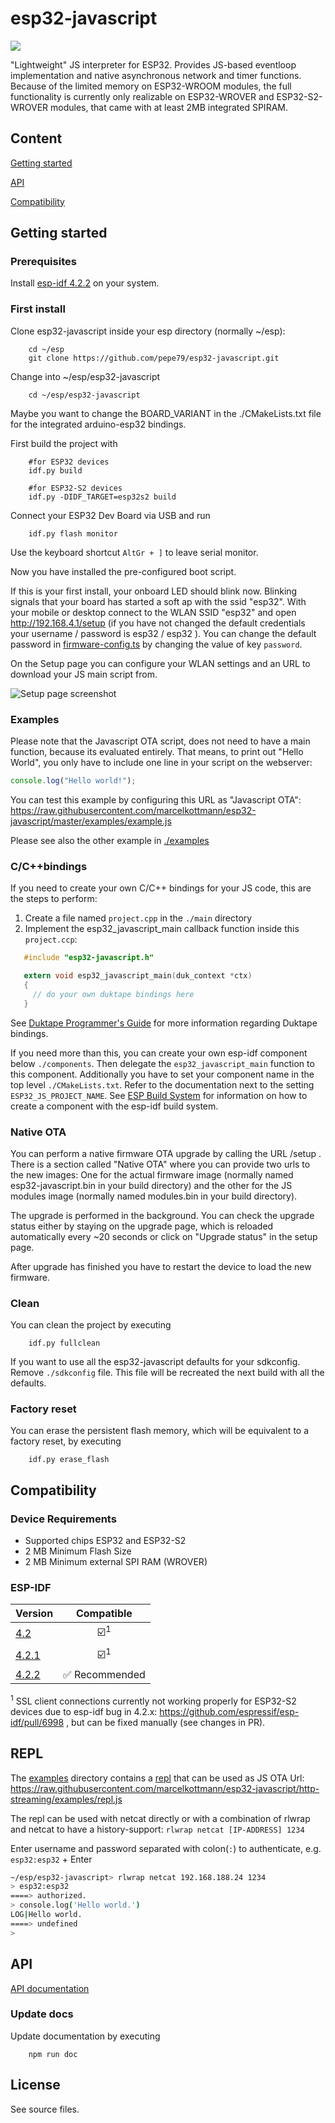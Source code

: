 # esp32-javascript

![](https://github.com/marcelkottmann/esp32-javascript/workflows/Build/badge.svg)

"Lightweight" JS interpreter for ESP32. Provides JS-based eventloop implementation
and native asynchronous network and timer functions.
Because of the limited memory on ESP32-WROOM modules, the full functionality is currently only realizable on ESP32-WROVER and ESP32-S2-WROVER modules, that came with at least 2MB integrated SPIRAM.

## Content

[Getting started](#getting-started)

[API](#api)

[Compatibility](#compatibility)

## Getting started

### Prerequisites

Install [esp-idf 4.2.2](https://docs.espressif.com/projects/esp-idf/en/release-v4.2/esp32/get-started/index.html) on your system.

### First install

Clone esp32-javascript inside your esp directory (normally ~/esp):

```shell
    cd ~/esp
    git clone https://github.com/pepe79/esp32-javascript.git
```

Change into ~/esp/esp32-javascript

```shell
    cd ~/esp/esp32-javascript
```

Maybe you want to change the BOARD_VARIANT in the ./CMakeLists.txt file 
for the integrated arduino-esp32 bindings.

First build the project with

```shell
    #for ESP32 devices
    idf.py build

    #for ESP32-S2 devices
    idf.py -DIDF_TARGET=esp32s2 build
```

Connect your ESP32 Dev Board via USB and run

```shell
    idf.py flash monitor
```

Use the keyboard shortcut `AltGr + ]` to leave serial monitor.

Now you have installed the pre-configured boot script.

If this is your first install, your onboard LED should blink now. Blinking signals that your board has started a soft ap with the ssid "esp32". With your mobile or desktop connect to the WLAN SSID "esp32" and open http://192.168.4.1/setup (if you have not changed the default credentials your username / password is esp32 / esp32 ). You can change the default password in
[firmware-config.ts](./components/esp32-javascript/modules/esp32-javascript/firmware-config.ts) by changing the value of key `password`.

On the Setup page you can configure your WLAN settings and an URL to download your JS main script from.

![Setup page screenshot](setup.png)
### Examples

Please note that the Javascript OTA script, does not need to have a main function, because its evaluated entirely.
That means, to print out "Hello World", you only have to include one line in your script on the webserver:

```js
console.log("Hello world!");
```

You can test this example by configuring this URL as "Javascript OTA":
https://raw.githubusercontent.com/marcelkottmann/esp32-javascript/master/examples/example.js

Please see also the other example in  [./examples](./examples)

### C/C++bindings

If you need to create your own C/C++ bindings for your JS code, this are the steps to perform:

1. Create a file named `project.cpp` in the `./main` directory
2. Implement the esp32_javascript_main callback function inside this `project.ccp`:

```c
   #include "esp32-javascript.h"

   extern void esp32_javascript_main(duk_context *ctx)
   {
     // do your own duktape bindings here
   }
```

See [Duktape Programmer's Guide](https://duktape.org/guide.html) for more information regarding Duktape bindings.

If you need more than this, you can create your own esp-idf component below `./components`. Then delegate the `esp32_javascript_main` function to this component.
Additionally you have to set your component name in the top level `./CMakeLists.txt`. Refer to the documentation next to the setting `ESP32_JS_PROJECT_NAME`.
See [ESP Build System](https://docs.espressif.com/projects/esp-idf/en/latest/esp32/api-guides/build-system.html) for information on how to create a component with the esp-idf build system.

### Native OTA

You can perform a native firmware OTA upgrade by calling the URL /setup . There is a section called "Native OTA" where you can provide two urls to the new images: One for the actual firmware image (normally named esp32-javascript.bin in your build directory) and the other for the JS modules image (normally named modules.bin in your build directory).

The upgrade is performed in the background. You can check the upgrade status either by staying on the upgrade page, which is reloaded automatically every ~20 seconds or click on "Upgrade status" in the setup page.

After upgrade has finished you have to restart the device to load the new firmware.
### Clean

You can clean the project by executing

```shell
    idf.py fullclean
```

If you want to use all the esp32-javascript defaults for your sdkconfig. Remove `./sdkconfig` file. This file will be recreated the next build with all the defaults. 
### Factory reset

You can erase the persistent flash memory, which will be equivalent to a factory reset, by executing

```shell
    idf.py erase_flash
```

## Compatibility

### Device Requirements
* Supported chips ESP32 and ESP32-S2
* 2 MB Minimum Flash Size
* 2 MB Minimum external SPI RAM (WROVER)

### ESP-IDF

| Version                                                           |       Compatible       |
| ----------------------------------------------------------------- | :--------------------: |
| [4.2](https://github.com/espressif/esp-idf/releases/tag/v4.2)     | ☑️<sup>1</sup> |
| [4.2.1](https://github.com/espressif/esp-idf/releases/tag/v4.2.1) | ☑️<sup>1</sup> |
| [4.2.2](https://github.com/espressif/esp-idf/releases/tag/v4.2.2) | ✅ Recommended |

<sup>1</sup> SSL client connections currently not working properly for ESP32-S2 devices due to esp-idf bug in 4.2.x:
https://github.com/espressif/esp-idf/pull/6998 , but can be fixed manually (see changes in PR).

## REPL

The [examples](examples/) directory contains a [repl](examples/repl.js) that can be used as JS OTA Url: 
https://raw.githubusercontent.com/marcelkottmann/esp32-javascript/http-streaming/examples/repl.js

The repl can be used with netcat directly or with a combination of rlwrap and netcat to have a history-support:
`rlwrap netcat [IP-ADDRESS] 1234`

Enter username and password separated with colon(`:`) to authenticate, e.g. `esp32:esp32` + Enter

```bash
~/esp/esp32-javascript> rlwrap netcat 192.168.188.24 1234
> esp32:esp32
====> authorized.
> console.log('Hello world.')
LOG|Hello world.
====> undefined
>
```
## API

[API documentation](docs/README.md)

### Update docs

Update documentation by executing

```shell
    npm run doc
```

## License

See source files.
